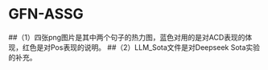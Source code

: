 # GFN-ASSG
##（1）四张png图片是其中两个句子的热力图，蓝色对用的是对ACD表现的体现，红色是对Pos表现的说明。
##（2）LLM_Sota文件是对Deepseek Sota实验的补充。
